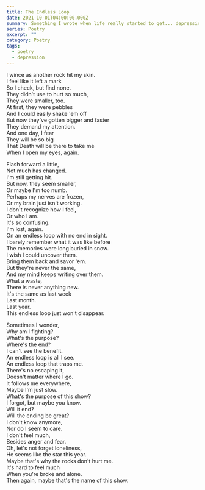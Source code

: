 ```yaml
---
title: The Endless Loop
date: 2021-10-01T04:00:00.000Z
summary: Something I wrote when life really started to get... depressing.
series: Poetry
excerpt: ""
category: Poetry
tags:
  - poetry
  - depression
---
```

I wince as another rock hit my skin.\
I feel like it left a mark\
So I check, but find none.\
They didn't use to hurt so much,\
They were smaller, too.\
At first, they were pebbles\
And I could easily shake 'em off\
But now they've gotten bigger and faster\
They demand my attention.\
And one day, I fear\
They will be so big\
That Death will be there to take me\
When I open my eyes, again.

Flash forward a little,\
Not much has changed.\
I'm still getting hit.\
But now, they seem smaller,\
Or maybe I'm too numb.\
Perhaps my nerves are frozen,\
Or my brain just isn't working.\
I don't recognize how I feel,\
Or who I am.\
It's so confusing.\
I'm lost, again.\
On an endless loop with no end in sight.\
I barely remember what it was like before\
The memories were long buried in snow.\
I wish I could uncover them.\
Bring them back and savor 'em.\
But they're never the same,\
And my mind keeps writing over them.\
What a waste,\
There is never anything new.\
It's the same as last week\
Last month.\
Last year.\
This endless loop just won't disappear.

Sometimes I wonder,\
Why am I fighting?\
What's the purpose?\
Where's the end?\
I can't see the benefit.\
An endless loop is all I see.\
An endless loop that traps me.\
There's no escaping it,\
Doesn't matter where I go.\
It follows me everywhere,\
Maybe I'm just slow.\
What's the purpose of this show?\
I forgot, but maybe you know.\
Will it end?\
Will the ending be great?\
I don't know anymore,\
Nor do I seem to care.\
I don't feel much,\
Besides anger and fear.\
Oh, let's not forget loneliness,\
He seems like the star this year.\
Maybe that's why the rocks don't hurt me.\
It's hard to feel much\
When you're broke and alone.\
Then again, maybe that's the name of this show.